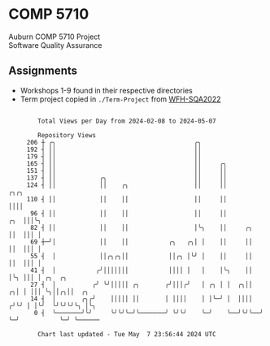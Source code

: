 # COMP 5710
Auburn COMP 5710 Project  
Software Quality Assurance

## Assignments
- Workshops 1-9 found in their respective directories
- Term project copied in `./Term-Project` from [WFH-SQA2022](https://github.com/wumphlett/WFH-SQA2022-AUBURN)

```

        Total Views per Day from 2024-02-08 to 2024-05-07

        Repository Views
     206 ┼ ╭╮                                      ╭╮
     192 ┤ ││                                      ││
     179 ┤ ││                                      ││
     165 ┤ ││                                      ││     ╭╮
     151 ┤ ││                                      ││     ││
     137 ┤ ││            ╭╮                        ││     ││
     124 ┤ ││            ││    ╭╮                  ││     ││                ╭╮╭╮
     110 ┤ ││            ││    ││                  ││     ││                ││││
      96 ┤ ││            ││    ││                  ││     ││            ╭╮  │││╰╮
      82 ┤ ││            ││    ││                  │╰╮    ││     ╭╮     ││  │││ │
      69 ┼─╯│            ││    ││           ╭╮   ╭╮│ │    ││     ││     ││  │││ │
      55 ┤  │            ││╭╮╭╮││           ││╭╮ │╰╯ │    ││     ││     ││  │││ │
      41 ┤  │           ╭╯│││││││           ││││ │   │    │╰╮    ││     │╰╮ │││ │ ╭╮  ╭╮
      27 ┤  │          ╭╯ ╰╯│││││ ╭╮       ╭╯│││╭╯   │ ╭╮ │ │  ╭╮││   ╭╮│ │ │││ ╰╮││╭╮││  ╭╮
      14 ┤  │       ╭╮╭╯    │││││ ││       │ ││││    │ │╰─╯ │  ││││  ╭╯╰╯ │ │╰╯  ╰╯╰╯╰╯╰╮ │╰╮
       0 ┤  ╰───────╯╰╯     ╰╯╰╯╰─╯╰───────╯ ╰╯╰╯    ╰─╯    ╰──╯╰╯╰──╯    ╰─╯           ╰─╯ ╰──────

        Chart last updated - Tue May  7 23:56:44 2024 UTC
        
```
